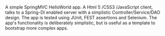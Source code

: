 A simple SpringMVC HelloWorld app.
A Html 5 /CSS3 /JavaScript client, talks to a Spring-DI enabled server with a simplistic Controller/Service/DAO design.
The app is tested using JUnit, FEST assertions and Selenium.
The app's functionality is deliberately simplistic, but is useful as a template to bootstrap more complex apps.


